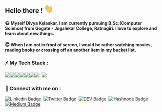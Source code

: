 <h2> Hello there ! <img src="https://raw.githubusercontent.com/ABSphreak/ABSphreak/master/gifs/Hi.gif" width="30px"></h2>

#### 😃 Myself Divya Kelaskar. I am currently pursuing B.Sc.(Computer Science) from Gogate - Jogalekar College, Ratnagiri. I love to explore and learn about new things. 
#### 😇 When I am not in front of screen, I would be rather watching movies, reading books or crossing off an another item in my bucket list. 

### ⚡ My Tech Stack :
<img src="https://img.icons8.com/color/48/000000/python.png"></img><img src="https://img.icons8.com/color/48/000000/html-5.png"/><img src="https://img.icons8.com/color/48/000000/css3.png"/><img src="https://img.icons8.com/color/48/000000/bootstrap.png"/><img src="https://img.icons8.com/color/48/000000/javascript.png"/><img src="https://img.icons8.com/color/48/000000/git.png"/><img src="https://img.icons8.com/color/48/000000/c-programming.png"/>&nbsp;&nbsp;<img src="https://img.icons8.com/ios/48/000000/mysql-logo.png"/>

### 🤝 Connect with me on :

[![Linkedin Badge](https://img.shields.io/badge/-linkedn-blue?style=for-the-badge&logo=Linkedin&logoColor=white&link=https://www.linkedin.com/in/divyakelaskar/)](https://www.linkedin.com/in/divyakelaskar/)&nbsp; [![Twitter Badge](https://img.shields.io/badge/-twitter-1ca0f1?style=for-the-badge&logo=twitter&logoColor=white&link=https://twitter.com/divya_kelaskar)](https://twitter.com/divya_kelaskar)&nbsp; [![DEV Badge](https://img.shields.io/badge/-dev.to-000000?style=for-the-badge&logo=dev.to&logoColor=white&link=https://dev.to/@theavidcoder)](https://dev.to/@theavidcoder)&nbsp; [![Hashnode Badge](https://img.shields.io/badge/-hashnode-2962FF?style=for-the-badge&logo=hashnode&logoColor=white&link=https://hashnode.com/@divyakelaskar/)](https://hashnode.com/@divyakelaskar)&nbsp; [![Medium Badge](https://img.shields.io/badge/-medium-000000?style=for-the-badge&logo=medium&logoColor=white&link=https://medium.com/@theavidcoder/)](https://medium.com/@theavidcoder)&nbsp; 
